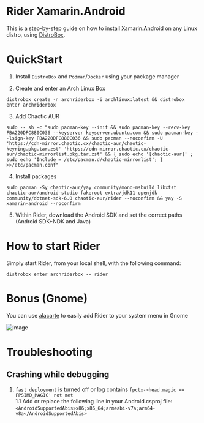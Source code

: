 # Rider Xamarin.Android
This is a step-by-step guide on how to install Xamarin.Android on any Linux distro, using [DistroBox](https://github.com/89luca89/distrobox).

# QuickStart

1. Install `DistroBox` and `Podman`/`Docker` using your package manager

2. Create and enter an Arch Linux Box
```
distrobox create -n archriderbox -i archlinux:latest && distrobox enter archriderbox
```

3. Add Chaotic AUR
```
sudo -- sh -c "sudo pacman-key --init && sudo pacman-key --recv-key FBA220DFC880C036 --keyserver keyserver.ubuntu.com && sudo pacman-key --lsign-key FBA220DFC880C036 && sudo pacman --noconfirm -U 'https://cdn-mirror.chaotic.cx/chaotic-aur/chaotic-keyring.pkg.tar.zst' 'https://cdn-mirror.chaotic.cx/chaotic-aur/chaotic-mirrorlist.pkg.tar.zst' && { sudo echo '[chaotic-aur]' ; sudo echo 'Include = /etc/pacman.d/chaotic-mirrorlist'; } >>/etc/pacman.conf"
```

4. Install packages
```
sudo pacman -Sy chaotic-aur/yay community/mono-msbuild libxtst chaotic-aur/android-studio fakeroot extra/jdk11-openjdk community/dotnet-sdk-6.0 chaotic-aur/rider --noconfirm && yay -S xamarin-android --noconfirm
```

5. Within Rider, download the Android SDK and set the correct paths (Android SDK+NDK and Java)

# How to start Rider
Simply start Rider, from your local shell, with the following command:

```
distrobox enter archriderbox -- rider
```


# Bonus (Gnome)
You can use [alacarte](https://gitlab.gnome.org/GNOME/alacarte) to easily add Rider to your system menu in Gnome

![image](https://user-images.githubusercontent.com/56829222/226169688-d0f696fc-2272-45d0-aa9e-66df4981dafe.png)

# Troubleshooting
## Crashing while debugging
1. `fast deployment` is turned off or log contains `fpctx->head.magic == FPSIMD_MAGIC' not met` <br>
1.1 Add or replace the following line in your Android.csproj file:\
`<AndroidSupportedAbis>x86;x86_64;armeabi-v7a;arm64-v8a</AndroidSupportedAbis>`
